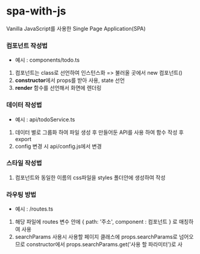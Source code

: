 # spa-with-js
Vanilla JavaScript를 사용한 Single Page Application(SPA)

### 컴포넌트 작성법
- 예시 : components/todo.ts
1. 컴포넌트는 class로 선언하여 인스턴스화 => 불러올 곳에서 new 컴포넌트()
2. **constructor**에서 props를 받아 사용, state 선언 
3. **render** 함수를 선언해서 화면에 렌더링

### 데이터 작성법
- 예시 : api/todoService.ts
1. 데이터 별로 그룹화 하여 파일 생성 후 만들어둔 API를 사용 하여 함수 작성 후 export
2. config 변경 시 api/config.js에서 변경

### 스타일 작성법
1. 컴포넌트와 동일한 이름의 css파일을 styles 폴더안에 생성하여 작성

### 라우팅 방법
- 예시 : /routes.ts
1. 해당 파일에 routes 변수 안에 { path: '주소', component : 컴포넌트 } 로 매칭하여 사용
2. searchParams 사용시 사용할 페이지 클래스에 props.searchParams로 넘어오므로 constructor에서 props.searchParams.get('사용 할 파라미터')로 사